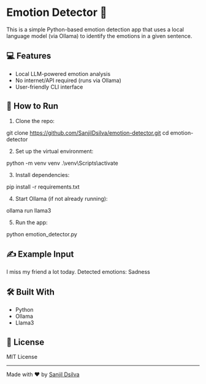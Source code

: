 # Emotion Detector 🤖

This is a simple Python-based emotion detection app that uses a local language model (via Ollama) to identify the emotions in a given sentence.

## 💻 Features
- Local LLM-powered emotion analysis
- No internet/API required (runs via Ollama)
- User-friendly CLI interface

## 🚀 How to Run

1. Clone the repo:

git clone https://github.com/SanjilDsilva/emotion-detector.git
cd emotion-detector

2. Set up the virtual environment:

python -m venv venv
.\venv\Scripts\activate

3. Install dependencies:

pip install -r requirements.txt

4. Start Ollama (if not already running):

ollama run llama3

5. Run the app:

python emotion_detector.py


## ✍️ Example Input

I miss my friend a lot today.
Detected emotions: Sadness


## 🛠 Built With
- Python
- Ollama
- Llama3

## 📄 License
MIT License

---

Made with ❤️ by [Sanjil Dsilva](https://github.com/SanjilDsilva)